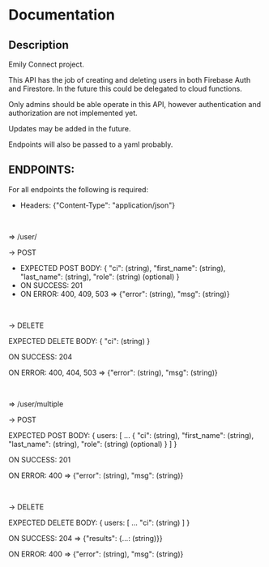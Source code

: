 # Documentation

## Description

Emily Connect project.

This API has the job of creating and deleting users in both Firebase Auth and
Firestore. In the future this could be delegated to cloud functions.

Only admins should be able operate in this API, however authentication and
authorization are not implemented yet.

Updates may be added in the future.

Endpoints will also be passed to a yaml probably.

## ENDPOINTS:

For all endpoints the following is required:
- Headers: {"Content-Type": "application/json"}

&emsp;

=> /user/

-> POST
- EXPECTED POST BODY: {
 "ci": (string),
 "first_name": (string),
 "last_name": (string),
 "role": (string) (optional)
}
- ON SUCCESS: 201
- ON ERROR: 400, 409, 503 => {"error": (string), "msg": (string)}

&emsp;

-> DELETE

EXPECTED DELETE BODY: {
 "ci": (string)
}

ON SUCCESS: 204

ON ERROR: 400, 404, 503 => {"error": (string), "msg": (string)}

&ensp;

=> /user/multiple

-> POST

EXPECTED POST BODY: {
 users: [
   ...
   {
     "ci": (string),
     "first_name": (string),
     "last_name": (string),
     "role": (string) (optional)
   }
 ]
}

ON SUCCESS: 201

ON ERROR: 400 => {"error": (string), "msg": (string)}

&emsp;

-> DELETE

EXPECTED DELETE BODY: {
 users: [
   ...
   "ci": (string)
 ]
}

ON SUCCESS: 204 => {"results": {...<ci>: (string)}}

ON ERROR: 400 => {"error": (string), "msg": (string)}
